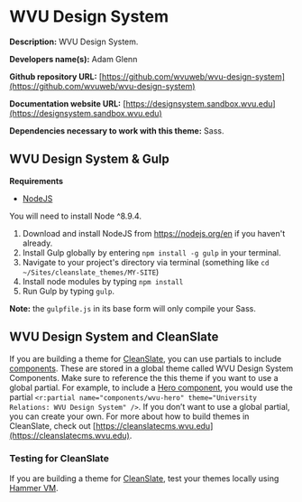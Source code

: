 WVU Design System
==================

**Description:** WVU Design System.

**Developers name(s):** Adam Glenn

**Github repository URL:** [https://github.com/wvuweb/wvu-design-system](https://github.com/wvuweb/wvu-design-system)

**Documentation website URL:** [https://designsystem.sandbox.wvu.edu](https://designsystem.sandbox.wvu.edu)

**Dependencies necessary to work with this theme:** Sass.



## WVU Design System & Gulp

**Requirements**
* [NodeJS](https://nodejs.org)

You will need to install Node ^8.9.4.

  1. Download and install NodeJS from https://nodejs.org/en if you haven't already.
  1. Install Gulp globally by entering `npm install -g gulp` in your terminal.
  1. Navigate to your project's directory via terminal (something like `cd ~/Sites/cleanslate_themes/MY-SITE`)
  1. Install node modules by typing `npm install`
  1. Run Gulp by typing `gulp`.

**Note:** the `gulpfile.js` in its base form will only compile your Sass.

## WVU Design System and CleanSlate

If you are building a theme for [CleanSlate](https://cleanslatecms.wvu.edu/), you can use partials to include [components](https://designsystem.sandbox.wvu.edu/components). These are stored in a global theme called WVU Design System Components. Make sure to reference the this theme if you want to use a global partial. For example, to include a [Hero component](https://designsystem.sandbox.wvu.edu/components/hero), you would use the partial ```<r:partial name="components/wvu-hero" theme="University Relations: WVU Design System" />```. If you don’t want to use a global partial, you can create your own. For more about how to build themes in CleanSlate, check out [https://cleanslatecms.wvu.edu](https://cleanslatecms.wvu.edu).

### Testing for CleanSlate

If you are building a theme for [CleanSlate](https://cleanslatecms.wvu.edu/), test your themes locally using [Hammer VM](https://bitbucket.org/wvudigital/hammer-vm/src/master/).
